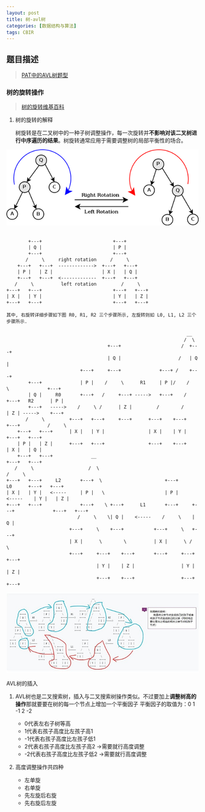 ```yaml
---
layout: post
title: 树-avl树
categories: [数据结构与算法]
tags: CBIR
---
```


## 题目描述

><a href="https://pintia.cn/problem-sets/16/problems/667">PAT中的AVL树题型</a>   


### 树的旋转操作

><a href="https://zh.wikipedia.org/wiki/%E6%A0%91%E6%97%8B%E8%BD%AC">树的旋转维基百科</a>

1. 树的旋转的解释

   树旋转是在二叉树中的一种子树调整操作，每一次旋转并**不影响对该二叉树进行中序遍历的结果**。树旋转通常应用于需要调整树的局部平衡性的场合。


![](../image/avl-rotation/Tree_rotation.png)





```

        +---+                          +---+
        | Q |                          | P |
        +---+                          +---+
       /     \     right rotation     /     \
    +---+   +---+  ------------->  +---+   +---+
    | P |   | Z |                  | X |   | Q |
    +---+   +---+  <-------------  +---+   +---+
   /     \          left rotation         /     \
+---+   +---+                          +---+   +---+
| X |   | Y |                          | Y |   | Z |
+---+   +---+                          +---+   +---+

其中, 右旋转详细步骤如下图 R0, R1, R2 三个步骤所示, 左旋转则如 L0, L1, L2 三个步骤所示.

                                                                  __
                                                                 /  \
                                     +---+                      /  +---+
                                     | Q |                     /   | Q |
                           +---+     +---+              +---+ /    +---+
        +---+              | P |    /     \      R1     | P |/    /     \              +---+
        | Q |     R0       +---+   /     +---+ ----->   +---+    /     +---+   R2      | P |
        +---+   ----->    /     \ /      | Z |         /        /      | Z | ----->    +---+
       /     \         +---+   +---+     +---+      +---+    +---+     +---+          /     \
    +---+   +---+      | X |   | Y |                | X |    | Y |                 +---+   +---+
    | P |   | Z |      +---+   +---+                +---+    +---+                 | X |   | Q |
    +---+   +---+              __                                                  +---+   +---+
   /     \                    /  \                                                        /     \
+---+   +---+     L2       +---+  \                       +---+                L0      +---+   +---+
| X |   | Y |   <-----     | P |   \                      | P |              <-----    | Y |   | Z |
+---+   +---+              +---+    \ +---+      L1       +---+     +---+              +---+   +---+
                          /     \    \| Q |    <-----    /     \    | Q |
                       +---+     \    +---+           +---+     \   +---+
                       | X |      \        \          | X |      \ /     \
                       +---+     +---+    +---+       +---+     +---+   +---+
                                 | Y |    | Z |                 | Y |   | Z |
                                 +---+    +---+                 +---+   +---+
```

![](../image/avl-rotation/my-understand.JPG)


AVL树的插入

1. AVL树也是二叉搜索树，插入与二叉搜索树操作类似。不过要加上**调整树高的操作**那就要要在树的每一个节点上增加一个平衡因子
平衡因子的取值为：0 1 -1 2 -2

	* 0代表左右子树等高
	* 1代表右孩子高度比左孩子高1
	* -1代表右孩子高度比左孩子低1 
	* 2代表右孩子高度比左孩子高2     ->需要就行高度调整
	* -2代表右孩子高度比左孩子低2    ->需要就行高度调整

2. 高度调整操作共四种

	* 左单旋
	* 右单旋
	* 先左旋后右旋
	* 先右旋后左旋



	